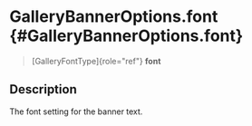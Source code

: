 GalleryBannerOptions.font {#GalleryBannerOptions.font}
=========================

> [GalleryFontType]{role="ref"} **font**

Description
-----------

The font setting for the banner text.
